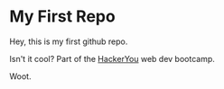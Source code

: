 # My First Repo

Hey, this is my first github repo.

Isn't it cool? Part of the [HackerYou](http://hackeryou.com) web dev bootcamp.

Woot.